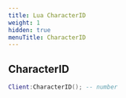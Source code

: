 ```yaml
---
title: Lua CharacterID
weight: 1
hidden: true
menuTitle: CharacterID
---
```

## CharacterID
```lua
Client:CharacterID(); -- number
```
